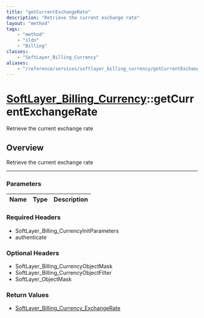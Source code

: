 ```yaml
---
title: "getCurrentExchangeRate"
description: "Retrieve the current exchange rate"
layout: "method"
tags:
    - "method"
    - "sldn"
    - "Billing"
classes:
    - "SoftLayer_Billing_Currency"
aliases:
    - "/reference/services/softlayer_billing_currency/getCurrentExchangeRate"
---
```

# [SoftLayer_Billing_Currency](/reference/services/SoftLayer_Billing_Currency)::getCurrentExchangeRate

Retrieve the current exchange rate


## Overview 
Retrieve the current exchange rate

-----

### Parameters 
|Name | Type | Description |
| --- | --- | --- |


### Required Headers
* SoftLayer_Billing_CurrencyInitParameters
* authenticate


### Optional Headers
* SoftLayer_Billing_CurrencyObjectMask
* SoftLayer_Billing_CurrencyObjectFilter
* SoftLayer_ObjectMask

### Return Values
* <a href='/reference/datatypes/SoftLayer_Billing_Currency_ExchangeRate'>SoftLayer_Billing_Currency_ExchangeRate </a>





